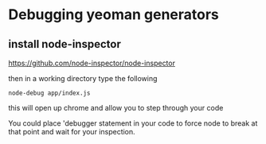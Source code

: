 # Debugging yeoman generators

## install node-inspector

https://github.com/node-inspector/node-inspector

then in a working directory type the following

	node-debug app/index.js

this will open up chrome and allow you to step through your code

You could place 'debugger statement in your code to force node to break at that point and wait for your inspection.